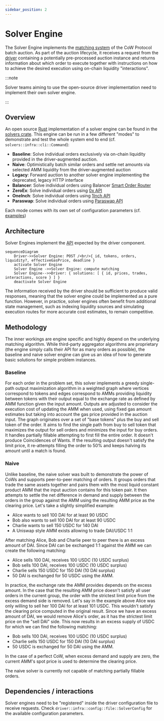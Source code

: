```yaml
---
sidebar_position: 2
---
```


# Solver Engine

The Solver Engine implements the [matching system](https://en.wikipedia.org/wiki/Order_matching_system) of the CoW Protocol batch auction.
As part of the auction lifecycle, it receives a request from the [driver](driver) containing a potentially pre-processed auction instance and returns information about which order to execute together with instructions on how to achieve the desired execution using on-chain liquidity "interactions". 

:::note

Solver teams aiming to use the open-source driver implementation need to implement their own solver engine.

:::

## Overview

An open source [Rust](https://rust-lang.org) implementation of a solver engine can be found in the [solvers crate](https://github.com/cowprotocol/services/tree/main/crates/solvers).
This engine can be run in a few different "modes" to demonstrate and test the whole system end to end (cf. `solvers::infra::cli::Command`):

- **Baseline**: Solve individual orders exclusively via on-chain liquidity provided in the driver-augmented auction.
- **Naive**: Optimistically batch similar orders and settle net amounts via selected AMM liquidity from the driver-augmented auction
- **Legacy**: Forward auction to another solver engine implementing the deprecated, legacy HTTP interface
- **Balancer**: Solve individual orders using Balancer [Smart Order Router](https://docs.balancer.fi/sdk/technical-reference/smart-order-router.html)
- **ZeroEx**: Solve individual orders using [0x API](https://0x.org/docs/0x-swap-api/introduction)
- **OneInch**: Solve individual orders using [1Inch API](https://portal.1inch.dev/documentation/swap/introduction)
- **Paraswap**: Solve individual orders using [Paraswap API](https://developers.paraswap.network/api/master)

Each mode comes with its own set of configuration parameters (cf. [examples](https://github.com/cowprotocol/services/tree/main/crates/solvers/config))

## Architecture

Solver Engines implement the [API](../../reference/apis/solver) expected by the driver component.

```mermaid
sequenceDiagram
    Driver->>Solver Engine: POST /<br/>{ id, tokens, orders, liquidity?, effectiveGasPrice, deadline }
    activate Solver Engine
    Solver Engine ->>Solver Engine: compute matching
    Solver Engine-->>Driver: { solutions: [ { id, prices, trades, interactions, score } ] }
    deactivate Solver Engine
```

The information received by the driver should be sufficient to produce valid responses, meaning that the solver engine could be implemented as a pure function.
However, in practice, solver engines often benefit from additional state management, such as indexing liquidity sources and simulating execution routes for more accurate cost estimates, to remain competitive.

## Methodology

The inner workings are engine specific and highly depend on the underlying matching algorithm.
While third-party aggregator algorithms are proprietary (the engine simply calls their API for as many orders as possible), the baseline and naive solver engine can give us an idea of how to generate basic solutions for simple problem instances. 

### Baseline

For each order in the problem set, this solver implements a greedy single-path output maximization algorithm in a weighted graph where vertices correspond to tokens and edges correspond to AMMs providing liquidity between tokens with their output equal to the exchange rate as defined by AMM function given the input amount.
Outputs are adjusted to consider the execution cost of updating the AMM when used, using fixed gas amount estimates but taking into account the gas price provided in the auction input.
The graph originates over a set of "base tokens" plus the buy and sell token of the order.
It aims to find the single path from buy to sell token that maximizes the output for sell orders and minimizes the input for buy orders.
It handles partially fillable attempting to first fill the entire order.
It doesn't produce Coincidences of Wants.
If the resulting output doesn't satisfy the limit price, it re-attempts filling the order to 50% and keeps halving its amount until a match is found.

### Naive

Unlike baseline, the naive solver was built to demonstrate the power of CoWs and supports peer-to-peer matching of orders.
It groups orders that trade the same assets together and pairs them with the most liquid constant product AMM that the input auction contains for this token pair.
It then attempts to settle the net difference in demand and supply between the orders in the group against the AMM using the resulting AMM price as the clearing price.
Let's take a slightly simplified example:
- Alice wants to sell 100 DAI for at least 90 USDC
- Bob also wants to sell 100 DAI for at least 90 USDC
- Charlie wants to sell 150 USDC for 140 DAI
- A Uniswap style AMM exists allowing to trade DAI/USDC 1:1

After matching Alice, Bob and Charlie peer to peer there is an excess amount of DAI.
Since DAI can be exchanged 1:1 against the AMM we can create the following matching:
- Alice sells 100 DAI, receives 100 USDC (10 USDC surplus)
- Bob sells 100 DAI, receives 100 USDC (10 USDC surplus)
- Charlie sells 150 USDC for 150 DAI (10 DAI surplus)
- 50 DAI is exchanged for 50 USDC using the AMM.

In practice, the exchange rate the AMM provides depends on the excess amount.
In the case that the resulting AMM price doesn't satisfy all user orders in the current group, the order with the strictest limit price from the excess demand side is removed.
Let's say in the example above Alice was only willing to sell her 100 DAI for at least 101 USDC.
This wouldn't satisfy the clearing price computed in the original result.
Since we have an excess amount of DAI, we would remove Alice's order, as it has the strictest limit price on the "sell DAI" side.
This now results in an excess supply of USDC for which we can find the following matching:
- Bob sells 100 DAI, receives 100 USDC (10 USDC surplus)
- Charlie sells 150 USDC for 150 DAI (10 DAI surplus)
- 50 USDC is exchanged for 50 DAI using the AMM.

In the case of a perfect CoW, when excess demand and supply are zero, the current AMM's spot price is used to determine the clearing price.

The naive solver is currently not capable of matching partially fillable orders.

## Dependencies / interactions

Solver engines need to be "registered" inside the driver configuration file to receive requests.
Check `driver::infra::config::file::SolverConfig` for the available configuration parameters.
